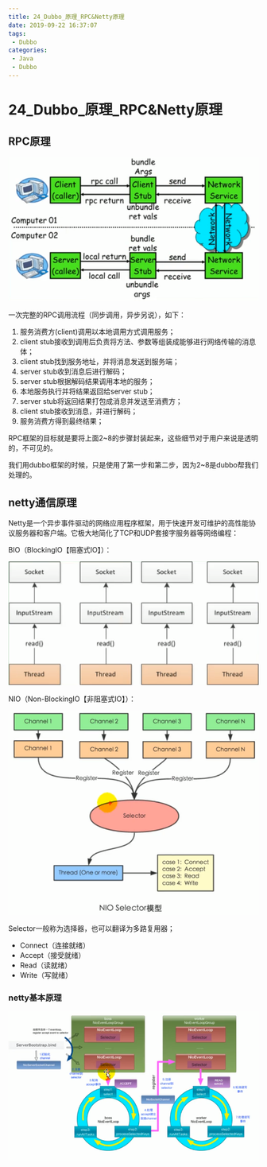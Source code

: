 ```yaml
---
title: 24_Dubbo_原理_RPC&Netty原理
date: 2019-09-22 16:37:07
tags: 
 - Dubbo
categories:
 - Java
 - Dubbo
---
```


# 24_Dubbo\_原理_RPC&Netty原理

## RPC原理

![1569141680902](24_Dubbo_%E5%8E%9F%E7%90%86_/1569141680902.png)

一次完整的RPC调用流程（同步调用，异步另说），如下：

1. 服务消费方(client)调用以本地调用方式调用服务；
2. client stub接收到调用后负责将方法、参数等组装成能够进行网络传输的消息体；
3. client stub找到服务地址，并将消息发送到服务端；
4. server stub收到消息后进行解码；
5. server stub根据解码结果调用本地的服务；
6. 本地服务执行并将结果返回给server stub；
7. server stub将返回结果打包成消息并发送至消费方；
8. client stub接收到消息，并进行解码；
9. 服务消费方得到最终结果；

RPC框架的目标就是要将上面2~8的步骤封装起来，这些细节对于用户来说是透明的，不可见的。

我们用dubbo框架的时候，只是使用了第一步和第二步，因为2~8是dubbo帮我们处理的。



## netty通信原理

Netty是一个异步事件驱动的网络应用程序框架，用于快速开发可维护的高性能协议服务器和客户端。它极大地简化了TCP和UDP套接字服务器等网络编程：

BIO（BlockingIO【阻塞式IO】）：

![1569141888189](24_Dubbo_%E5%8E%9F%E7%90%86_/1569141888189.png)

NIO（Non-BlockingIO【非阻塞式IO】）：

![1569142066849](24_Dubbo_%E5%8E%9F%E7%90%86_/1569142066849.png)

Selector一般称为选择器，也可以翻译为多路复用器；

- Connect（连接就绪）
- Accept（接受就绪）
- Read（读就绪）
- Write（写就绪）



### netty基本原理

![1569142182076](24_Dubbo_%E5%8E%9F%E7%90%86_/1569142182076.png)